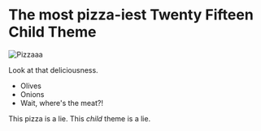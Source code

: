 # The most pizza-iest Twenty Fifteen Child Theme

![Pizzaaa](http://www.eatcu.com/original/d5a3498cfc9e53130b5f815ef44713b7_Jet.jpg)

Look at that deliciousness.

  - Olives
  - Onions
  - Wait, where's the meat?!

This pizza is a lie. This *child* theme is a lie. 